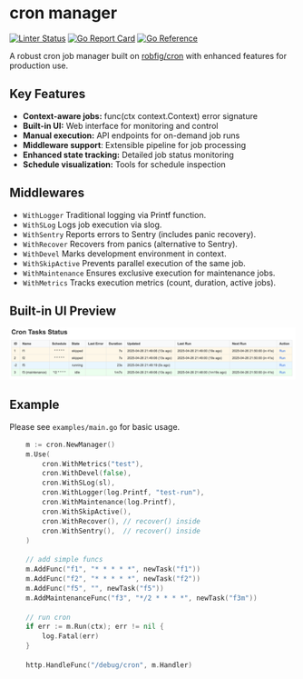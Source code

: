 # cron manager

[![Linter Status](https://github.com/vmkteam/cron/actions/workflows/golangci-lint.yml/badge.svg?branch=master)](https://github.com/vmkteam/cron/actions)
[![Go Report Card](https://goreportcard.com/badge/github.com/vmkteam/cron)](https://goreportcard.com/report/github.com/vmkteam/cron)
[![Go Reference](https://pkg.go.dev/badge/github.com/vmkteam/cron.svg)](https://pkg.go.dev/github.com/vmkteam/cron)

A robust cron job manager built on [robfig/cron](https://github.com/robfig/cron) with enhanced features for production use.

## Key Features
* **Context-aware jobs:** func(ctx context.Context) error signature
* **Built-in UI:** Web interface for monitoring and control
* **Manual execution:** API endpoints for on-demand job runs
* **Middleware support**: Extensible pipeline for job processing
* **Enhanced state tracking:** Detailed job status monitoring
* **Schedule visualization:** Tools for schedule inspection



## Middlewares
* `WithLogger` Traditional logging via Printf function.
* `WithSLog` Logs job execution via slog.
* `WithSentry` Reports errors to Sentry (includes panic recovery).
* `WithRecover` Recovers from panics (alternative to Sentry).
* `WithDevel` Marks development environment in context.
* `WithSkipActive` Prevents parallel execution of the same job.
* `WithMaintenance` Ensures exclusive execution for maintenance jobs.
* `WithMetrics` Tracks execution metrics (count, duration, active jobs).

## Built-in UI Preview
![Web UI](/examples/webui.png)

## Example

Please see `examples/main.go` for basic usage.

```go
    m := cron.NewManager()
    m.Use(
        cron.WithMetrics("test"),
        cron.WithDevel(false),
        cron.WithSLog(sl),
        cron.WithLogger(log.Printf, "test-run"),
        cron.WithMaintenance(log.Printf),
        cron.WithSkipActive(),
        cron.WithRecover(), // recover() inside
        cron.WithSentry(),  // recover() inside
    )
    
    // add simple funcs
    m.AddFunc("f1", "* * * * *", newTask("f1"))
    m.AddFunc("f2", "* * * * *", newTask("f2"))
    m.AddFunc("f5", "", newTask("f5"))
    m.AddMaintenanceFunc("f3", "*/2 * * * *", newTask("f3m"))
    
    // run cron
    if err := m.Run(ctx); err != nil {
        log.Fatal(err)
    }
    
    http.HandleFunc("/debug/cron", m.Handler)
```
